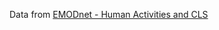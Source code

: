 Data from [EMODnet - Human Activities and CLS](https://www.emodnet-humanactivities.eu/search-results.php?dataname=Vessel+Density+)